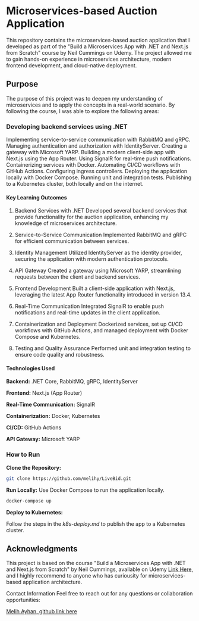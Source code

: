 # Microservices-based Auction Application

This repository contains the microservices-based auction application that I developed as part of the "Build a Microservices App with .NET and Next.js from Scratch" course by Neil Cummings on Udemy. The project allowed me to gain hands-on experience in microservices architecture, modern frontend development, and cloud-native deployment.

## Purpose
The purpose of this project was to deepen my understanding of microservices and to apply the concepts in a real-world scenario. By following the course, I was able to explore the following areas:

### Developing backend services using .NET
Implementing service-to-service communication with RabbitMQ and gRPC.
Managing authentication and authorization with IdentityServer.
Creating a gateway with Microsoft YARP.
Building a modern client-side app with Next.js using the App Router.
Using SignalR for real-time push notifications.
Containerizing services with Docker.
Automating CI/CD workflows with GitHub Actions.
Configuring ingress controllers.
Deploying the application locally with Docker Compose.
Running unit and integration tests.
Publishing to a Kubernetes cluster, both locally and on the internet.

#### Key Learning Outcomes

1. Backend Services with .NET
Developed several backend services that provide functionality for the auction application, enhancing my knowledge of microservices architecture.

2. Service-to-Service Communication
Implemented RabbitMQ and gRPC for efficient communication between services.

3. Identity Management
Utilized IdentityServer as the identity provider, securing the application with modern authentication protocols.

4. API Gateway
Created a gateway using Microsoft YARP, streamlining requests between the client and backend services.

5. Frontend Development
Built a client-side application with Next.js, leveraging the latest App Router functionality introduced in version 13.4.

6. Real-Time Communication
Integrated SignalR to enable push notifications and real-time updates in the client application.

7. Containerization and Deployment
Dockerized services, set up CI/CD workflows with GitHub Actions, and managed deployment with Docker Compose and Kubernetes.

8. Testing and Quality Assurance
Performed unit and integration testing to ensure code quality and robustness.

#### Technologies Used

**Backend:** .NET Core, RabbitMQ, gRPC, IdentityServer

**Frontend:** Next.js (App Router)

**Real-Time Communication:** SignalR

**Containerization:** Docker, Kubernetes

**CI/CD:** GitHub Actions

**API Gateway:** Microsoft YARP

### How to Run
**Clone the Repository:**

```bash
git clone https://github.com/melihy/LiveBid.git
```


**Run Locally:** Use Docker Compose to run the application locally.

```bash
docker-compose up
```

**Deploy to Kubernetes:**

 Follow the steps in the *k8s-deploy.md* to publish the app to a Kubernetes cluster.

## Acknowledgments

This project is based on the course "Build a Microservices App with .NET and Next.js from Scratch" by Neil Cummings, available on Udemy [Link Here](https://www.udemy.com/course/build-a-microservices-app-with-dotnet-and-nextjs-from-scratch), and I highly recommend to anyone who has curiousity for microservices-based application architecture.

Contact Information
Feel free to reach out for any questions or collaboration opportunities:

[Melih Ayhan, github link here](https://github.com/melihy/LiveBid)